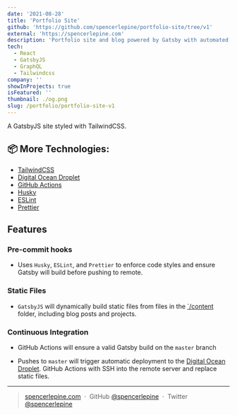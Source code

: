 ```yaml
---
date: '2021-08-28'
title: 'Portfolio Site'
github: 'https://github.com/spencerlepine/portfolio-site/tree/v1'
external: 'https://spencerlepine.com'
description: 'Portfolio site and blog powered by Gatsby with automated deployment'
tech:
  - React
  - GatsbyJS
  - GraphQL
  - Tailwindcss
company: ''
showInProjects: true
isFeatured: ''
thumbnail: ./og.png
slug: /portfolio/portfolio-site-v1
---
```


A GatsbyJS site styled with TailwindCSS.

## 📦 More Technologies:

- [TailwindCSS](https://tailwindcss.com/)
- [Digital Ocean Droplet](https://www.digitalocean.com/products/droplets/)
- [GitHub Actions](https://github.com/features/actions)
- [Husky](https://typicode.github.io/husky/)
- [ESLint](https://eslint.org/)
- [Prettier](https://prettier.io/)

## Features
### Pre-commit hooks
- Uses `Husky`, `ESLint`, and `Prettier` to enforce code styles and ensure Gatsby will build before pushing to remote.
### Static Files
- `GatsbyJS` will dynamically build static files from files in the [`/content](./content) folder, including blog posts and projects.

### Continuous Integration
- GitHub Actions will ensure a valid Gatsby build on the `master` branch

- Pushes to `master` will trigger automatic deployment to the [Digital Ocean Droplet](https://www.digitalocean.com/products/droplets/). GitHub Actions with SSH into the remote server and replace static files.

---

> [spencerlepine.com](https://www.spencerlepine.com) &nbsp;&middot;&nbsp; GitHub [@spencerlepine](https://github.com/spencerlepine) &nbsp;&middot;&nbsp; Twitter [@spencerlepine](http://twitter.com/spencerlepine)